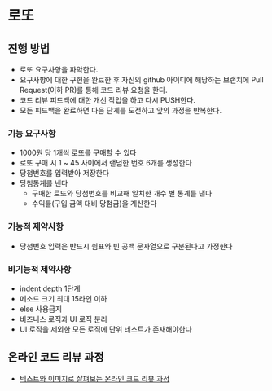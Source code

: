 # 로또
## 진행 방법
* 로또 요구사항을 파악한다.
* 요구사항에 대한 구현을 완료한 후 자신의 github 아이디에 해당하는 브랜치에 Pull Request(이하 PR)를 통해 코드 리뷰 요청을 한다.
* 코드 리뷰 피드백에 대한 개선 작업을 하고 다시 PUSH한다.
* 모든 피드백을 완료하면 다음 단계를 도전하고 앞의 과정을 반복한다.

### 기능 요구사항
* 1000원 당 1개씩 로또를 구매할 수 있다
* 로또 구매 시 1 ~ 45 사이에서 랜덤한 번호 6개를 생성한다
* 당첨번호를 입력받아 저장한다
* 당첨통계를 낸다
  * 구매한 로또와 당첨번호를 비교해 일치한 개수 별 통계를 낸다
  * 수익률(구입 금액 대비 당첨금)을 계산한다

### 기능적 제약사항
* 당첨번호 입력은 반드시 쉼표와 빈 공백 문자열으로 구분된다고 가정한다

### 비기능적 제약사항
* indent depth 1단계
* 메소드 크기 최대 15라인 이하
* else 사용금지
* 비즈니스 로직과 UI 로직 분리
* UI 로직을 제외한 모든 로직에 단위 테스트가 존재해야한다

## 온라인 코드 리뷰 과정
* [텍스트와 이미지로 살펴보는 온라인 코드 리뷰 과정](https://github.com/next-step/nextstep-docs/tree/master/codereview)